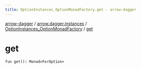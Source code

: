 ```yaml
---
title: OptionInstances_OptionMonadFactory.get - arrow-dagger
---
```


[arrow-dagger](../../index.html) / [arrow.dagger.instances](../index.html) / [OptionInstances_OptionMonadFactory](index.html) / [get](./get.html)

# get

`fun get(): Monad<ForOption>`